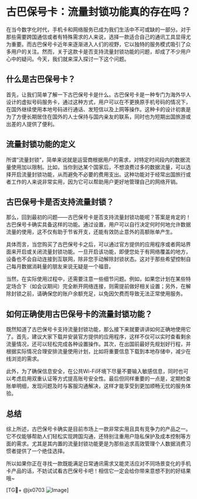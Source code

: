 # 古巴保号卡：流量封锁功能真的存在吗？

在当今数字化时代，手机卡和网络服务已成为我们生活中不可或缺的一部分。对于那些需要跨国通信或者有特殊需求的人来说，选择一款适合自己的通讯工具显得尤为重要。而古巴保号卡近年来逐渐进入人们的视野，它以独特的服务模式吸引了众多用户的关注。然而，关于这款卡是否支持流量封锁功能的问题，却成了不少用户心中的疑问。今天，我们就来深入探讨一下这个问题。

## 什么是古巴保号卡？

首先，让我们简单了解一下古巴保号卡是什么。古巴保号卡是一种专门为海外华人设计的虚拟号码服务卡，通过这种方式，用户可以在不更换原手机号码的情况下，在国外继续使用本地号码进行通话、发短信以及上网等操作。这种卡的设计初衷是为了方便长期居住在国外的人士保持与国内亲友的联系，同时也为短期出国旅游或出差的人提供了便利。

## 流量封锁功能的定义

所谓“流量封锁”，简单来说就是运营商根据用户的需求，对特定时间段内的数据流量使用加以限制。比如，当你到达某个国家后，不想浪费过多的数据流量，可以选择开启流量封锁功能，从而避免不必要的费用支出。这种功能对于经常出国旅行或者工作的人来说非常实用，因为它可以帮助用户更好地管理自己的网络开销。

## 古巴保号卡是否支持流量封锁？

那么，回到最初的问题——古巴保号卡是否支持流量封锁功能呢？答案是肯定的！古巴保号卡确实具备这样的功能。通过设置，用户可以自行决定何时何地允许数据流量的使用，这不仅有助于节省开支，还能有效防止意外的高额账单产生。

具体而言，当您购买了古巴保号卡之后，可以通过官方提供的应用程序或者网站界面来开启或关闭流量封锁功能。一旦开启该功能，即便您处于有网络覆盖的地方，设备也不会自动连接到互联网，除非您手动解除封锁状态。这对于那些希望控制自己每月数据消耗量的朋友来说无疑是一个福音。

当然，在实际使用过程中，还需要注意一些细节问题。例如，如果您计划在某些特定场合下（如会议期间）完全断开网络连接，则需提前做好相关设置；另外，在解除封锁之前，请确保您的账户余额充足，以免因欠费而导致无法正常使用服务。

## 如何正确使用古巴保号卡的流量封锁功能？

既然知道了古巴保号卡支持流量封锁功能，那么接下来就要讲讲如何正确地使用它了。首先，建议大家下载并安装官方提供的应用程序，这样不仅可以实时查看剩余流量情况，还可以轻松完成各种设置操作。其次，在出国前最好先规划好行程，并根据实际情况合理安排流量使用计划，比如将重要信息下载到本地存储中，减少在线浏览的需求。

此外，为了确保信息安全，在公共Wi-Fi环境下尽量不要输入敏感信息，同时也可以考虑启用双重认证等方式提高账号安全性。最后但同样重要的一点是，定期检查账单明细，发现问题及时与客服沟通解决，这样才能享受到更加顺畅无忧的服务体验。

## 总结

综上所述，古巴保号卡确实是目前市场上一款非常实用且具有竞争力的产品之一。它不仅能够帮助人们轻松实现跨国沟通，还特别注重用户隐私保护及成本控制等方面的需求。尤其是其内置的流量封锁功能更是为那些追求高效管理个人数据消费习惯者提供了一个绝佳选择。

所以如果你正在寻找一款既能满足日常通讯需求又能灵活应对不同场景变化的手机卡产品的话，不妨试试看古巴保号卡吧！相信它一定会给你带来意想不到的好结果哦~

[TG💪+ @jx0703 ![Image](https://github.com/user-attachments/assets/dbca1d08-cadb-493c-b0ec-ad6f7a83f270)]
